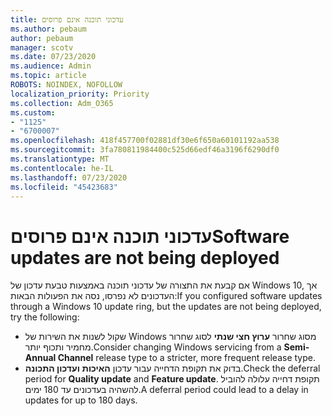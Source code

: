 ```yaml
---
title: עדכוני תוכנה אינם פרוסים
ms.author: pebaum
author: pebaum
manager: scotv
ms.date: 07/23/2020
ms.audience: Admin
ms.topic: article
ROBOTS: NOINDEX, NOFOLLOW
localization_priority: Priority
ms.collection: Adm_O365
ms.custom:
- "1125"
- "6700007"
ms.openlocfilehash: 418f457700f02881df30e6f650a60101192aa538
ms.sourcegitcommit: 3fa780811984400c525d66edf46a3196f6290df0
ms.translationtype: MT
ms.contentlocale: he-IL
ms.lasthandoff: 07/23/2020
ms.locfileid: "45423683"
---
```

# <a name="software-updates-are-not-being-deployed"></a><span data-ttu-id="4f7ef-102">עדכוני תוכנה אינם פרוסים</span><span class="sxs-lookup"><span data-stu-id="4f7ef-102">Software updates are not being deployed</span></span>

<span data-ttu-id="4f7ef-103">אם קבעת את התצורה של עדכוני תוכנה באמצעות טבעת עדכון של Windows 10, אך העדכונים לא נפרסו, נסה את הפעולות הבאות:</span><span class="sxs-lookup"><span data-stu-id="4f7ef-103">If you configured software updates through a Windows 10 update ring, but the updates are not being deployed, try the following:</span></span>  

- <span data-ttu-id="4f7ef-104">שקול לשנות את השירות של Windows מסוג שחרור **ערוץ חצי שנתי** לסוג שחרור מחמיר ותכוף יותר.</span><span class="sxs-lookup"><span data-stu-id="4f7ef-104">Consider changing Windows servicing from a  **Semi-Annual Channel**  release type to a stricter, more frequent release type.</span></span>
- <span data-ttu-id="4f7ef-105">בדוק את תקופת הדחייה עבור עדכון **האיכות** **ועדכון התכונה**.</span><span class="sxs-lookup"><span data-stu-id="4f7ef-105">Check the deferral period for  **Quality update**  and  **Feature update**.</span></span> <span data-ttu-id="4f7ef-106">תקופת דחייה עלולה להוביל להשהיה בעדכונים עד 180 ימים.</span><span class="sxs-lookup"><span data-stu-id="4f7ef-106">A deferral period could lead to a delay in updates for up to 180 days.</span></span>